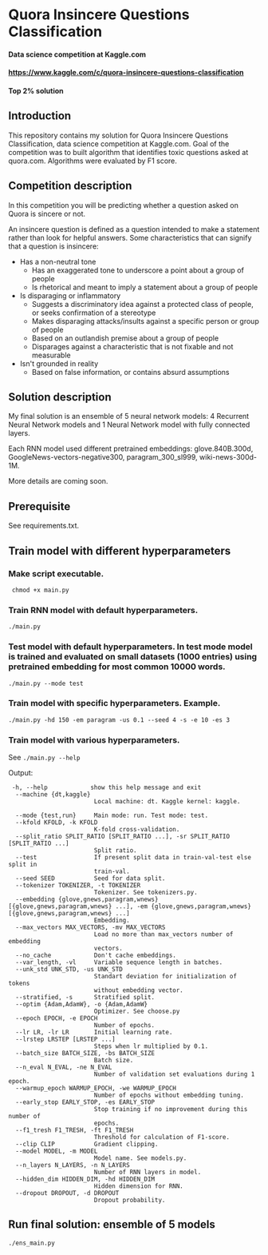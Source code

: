 # Quora Insincere Questions Classification
#### Data science competition at Kaggle.com
#### https://www.kaggle.com/c/quora-insincere-questions-classification
#### Top 2% solution
## Introduction
This repository contains my solution for Quora Insincere Questions Classification, data science competition at Kaggle.com.
Goal of the competition was to built algorithm that identifies toxic questions asked at quora.com. 
Algorithms were evaluated by F1 score.

## Competition description
In this competition you will be predicting whether a question asked on Quora is sincere or not.

An insincere question is defined as a question intended to make a statement rather than look for helpful answers. Some characteristics that can signify that a question is insincere:

* Has a non-neutral tone
    * Has an exaggerated tone to underscore a point about a group of people
    * Is rhetorical and meant to imply a statement about a group of people
* Is disparaging or inflammatory
    * Suggests a discriminatory idea against a protected class of people, or seeks confirmation of a stereotype
    * Makes disparaging attacks/insults against a specific person or group of people
    * Based on an outlandish premise about a group of people
    * Disparages against a characteristic that is not fixable and not measurable
* Isn't grounded in reality
    * Based on false information, or contains absurd assumptions

## Solution description
My final solution is an ensemble of 5 neural network models: 4 Recurrent Neural Network models and
1 Neural Network model with fully connected layers.

Each RNN model used different pretrained embeddings: glove.840B.300d, GoogleNews-vectors-negative300,
paragram_300_sl999, wiki-news-300d-1M.

More details are coming soon.

## Prerequisite
See requirements.txt.

## Train model with different hyperparameters
### Make script executable.

``` chmod +x main.py```

### Train RNN model with default hyperparameters.

```./main.py```

### Test model with default hyperparameters. In test mode model is trained and evaluated on small datasets (1000 entries) using pretrained embedding for most common 10000 words.

```./main.py --mode test```

### Train model with specific hyperparameters. Example.

```./main.py -hd 150 -em paragram -us 0.1 --seed 4 -s -e 10 -es 3```

### Train model with various hyperparameters. 

See ```./main.py --help```

Output:

```
 -h, --help            show this help message and exit
  --machine {dt,kaggle}
                        Local machine: dt. Kaggle kernel: kaggle.
                        
  --mode {test,run}     Main mode: run. Test mode: test.
  --kfold KFOLD, -k KFOLD
                        K-fold cross-validation.
  --split_ratio SPLIT_RATIO [SPLIT_RATIO ...], -sr SPLIT_RATIO [SPLIT_RATIO ...]
                        Split ratio.
  --test                If present split data in train-val-test else split in
                        train-val.
  --seed SEED           Seed for data split.
  --tokenizer TOKENIZER, -t TOKENIZER
                        Tokenizer. See tokenizers.py.
  --embedding {glove,gnews,paragram,wnews} [{glove,gnews,paragram,wnews} ...], -em {glove,gnews,paragram,wnews} [{glove,gnews,paragram,wnews} ...]
                        Embedding.
  --max_vectors MAX_VECTORS, -mv MAX_VECTORS
                        Load no more than max_vectors number of embedding
                        vectors.
  --no_cache            Don't cache embeddings.
  --var_length, -vl     Variable sequence length in batches.
  --unk_std UNK_STD, -us UNK_STD
                        Standart deviation for initialization of tokens
                        without embedding vector.
  --stratified, -s      Stratified split.
  --optim {Adam,AdamW}, -o {Adam,AdamW}
                        Optimizer. See choose.py
  --epoch EPOCH, -e EPOCH
                        Number of epochs.
  --lr LR, -lr LR       Initial learning rate.
  --lrstep LRSTEP [LRSTEP ...]
                        Steps when lr multiplied by 0.1.
  --batch_size BATCH_SIZE, -bs BATCH_SIZE
                        Batch size.
  --n_eval N_EVAL, -ne N_EVAL
                        Number of validation set evaluations during 1 epoch.
  --warmup_epoch WARMUP_EPOCH, -we WARMUP_EPOCH
                        Number of epochs without embedding tuning.
  --early_stop EARLY_STOP, -es EARLY_STOP
                        Stop training if no improvement during this number of
                        epochs.
  --f1_tresh F1_TRESH, -ft F1_TRESH
                        Threshold for calculation of F1-score.
  --clip CLIP           Gradient clipping.
  --model MODEL, -m MODEL
                        Model name. See models.py.
  --n_layers N_LAYERS, -n N_LAYERS
                        Number of RNN layers in model.
  --hidden_dim HIDDEN_DIM, -hd HIDDEN_DIM
                        Hidden dimension for RNN.
  --dropout DROPOUT, -d DROPOUT
                        Dropout probability.
```

## Run final solution: ensemble of 5 models
```./ens_main.py```


